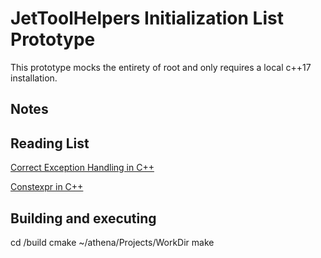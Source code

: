# JetToolHelpers Initialization List Prototype

This prototype mocks the entirety of root and only requires a local c++17
installation. 


## Notes

## Reading List

[Correct Exception Handling in C++](https://docs.microsoft.com/en-us/cpp/cpp/errors-and-exception-handling-modern-cpp?view=msvc-170)

[Constexpr in C++](https://docs.microsoft.com/en-us/cpp/cpp/constexpr-cpp?view=msvc-170)

## Building and executing

cd /build
cmake ~/athena/Projects/WorkDir
make